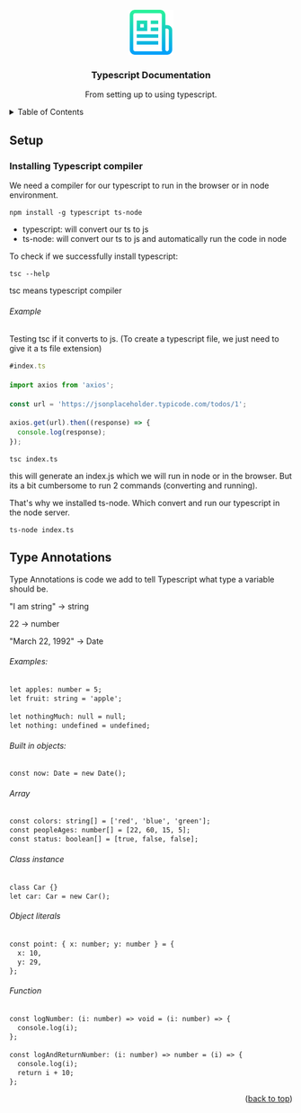 <div id="top"></div>

<!-- PROJECT LOGO -->
<br />
<div align="center">
  <a href="https://github.com/othneildrew/Best-README-Template">
    <img src="images/logo.png" alt="Logo" width="80" height="80">
  </a>

  <h3 align="center">Typescript Documentation</h3>

  <p align="center">
    From setting up to using typescript.
  </p>
</div>

<!-- TABLE OF CONTENTS -->
<details>
  <summary>Table of Contents</summary>
  <ol>
    <li><a href="#setup">Setup</a></li>
    <li><a href="#type-annotations">Type Annotations</a></li>
  </ol>
</details>

## Setup

### Installing Typescript compiler

We need a compiler for our typescript to run in the browser or in node environment.

```
npm install -g typescript ts-node
```

- typescript: will convert our ts to js
- ts-node: will convert our ts to js and automatically run the code in node

To check if we successfully install typescript:

```
tsc --help
```

tsc means typescript compiler

###### Example

Testing tsc if it converts to js. (To create a typescript file, we just need to give it a ts file extension)

```javascript
#index.ts

import axios from 'axios';

const url = 'https://jsonplaceholder.typicode.com/todos/1';

axios.get(url).then((response) => {
  console.log(response);
});
```

```
tsc index.ts
```

this will generate an index.js which we will run in node or in the browser. But its a bit cumbersome to run 2 commands (converting and running).

That's why we installed ts-node. Which convert and run our typescript in the node server.

```
ts-node index.ts
```

## Type Annotations

Type Annotations is code we add to tell Typescript what type a variable should be.

"I am string" -> string

22 -> number

"March 22, 1992" -> Date

###### Examples:

```
let apples: number = 5;
let fruit: string = 'apple';

let nothingMuch: null = null;
let nothing: undefined = undefined;
```

###### Built in objects:

```
const now: Date = new Date();
```

###### Array

```
const colors: string[] = ['red', 'blue', 'green'];
const peopleAges: number[] = [22, 60, 15, 5];
const status: boolean[] = [true, false, false];
```

###### Class instance

```
class Car {}
let car: Car = new Car();
```

###### Object literals

```
const point: { x: number; y: number } = {
  x: 10,
  y: 29,
};
```

###### Function

```
const logNumber: (i: number) => void = (i: number) => {
  console.log(i);
};

const logAndReturnNumber: (i: number) => number = (i) => {
  console.log(i);
  return i + 10;
};
```

<p align="right">(<a href="#top">back to top</a>)</p>
